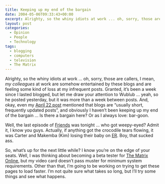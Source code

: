 ```yaml
---
title: Keeping up my end of the bargain
date: 2004-05-06T09:33:43+00:00
excerpt: Alrighty, so the whiny idiots at work ... oh, sorry, those are callers, I mean, my colleagues at work are somehow
layout: post
categories:
  - Opinion
  - People
  - Technology
tags:
  - blogging
  - computers
  - television
  - The Matrix
---
```

Alrighty, so the whiny idiots at work &#8230; oh, sorry, those are callers, I mean, _my colleagues_ at work are somehow entertained by these blogs and are feeling some kind of loss at my infrequent posts. Granted, it&#8217;s been a week since I lasted blogged, but let me draw your attention to Wublub &#8230; yeah, so he posted yesterday, but it was more than a week between posts. And, okay, even my [April 22 post](/good-stuff-coming-up.html) mentioned that blogs are &#8220;usually short, frequently updated posts&#8221;, and obviously I haven&#8217;t been keeping up my end of the bargain &#8230; Is there a bargain here? Or as I always love: bar-goon.

Well, the last episode of <a href="http://www.tv.com/shows/friends/" target="_blank">Friends</a> was tonight &#8230; who got weepy-eyed? Admit it, I know you guys. Actually, if anything got the crocodile tears flowing, it was Carter and Makemba (Kim) losing their baby on <a href="http://www.tv.com/shows/er/" target="_blank">ER</a>. Boy, that sucked ass.

So, what&#8217;s up for the next little while? I know you&#8217;re on the edge of your seats. Well, I was thinking about becoming a beta tester for <a href="http://en.wikipedia.org/wiki/The_Matrix_Online" target="_blank">The Matrix Online</a>, but my video card doesn&#8217;t pass muster for minimum system requirements. Other than that, I&#8217;m going to be working on trying to get these pages to load faster. I&#8217;m not quite sure what takes so long, but I&#8217;ll try some things and see what happens.